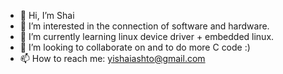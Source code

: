 - 👋 Hi, I’m Shai
- 👀 I’m interested in the connection of software and hardware.
- 🌱 I’m currently learning linux device driver + embedded linux.
- 💞️ I’m looking to collaborate on and to do more C code :) 
- 📫 How to reach me: yishaiashto@gmail.com

<!---
YiShaiAshto/YiShaiAshto is a ✨ special ✨ repository because its `README.md` (this file) appears on your GitHub profile.
You can click the Preview link to take a look at your changes.
--->
